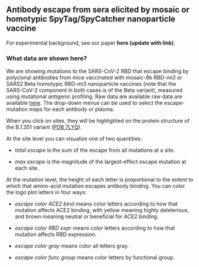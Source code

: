 ## Antibody escape from sera elicited by mosaic or homotypic SpyTag/SpyCatcher nanoparticle vaccine

For experimental background, see our paper **here (update with link)**.

### What data are shown here?
We are showing mutations to the SARS-CoV-2 RBD that escape binding by polyclonal antibodies from mice vaccinated with mosaic-8b RBD-mi3 or SARS2 Beta homotypic RBD-mi3 nanoparticle vaccines (note that the SARS-CoV-2 component in both cases is of the Beta variant), measured using mutational antigenic profiling. Raw data are available raw data are available [here](https://github.com/jbloomlab/SARS-CoV-2-RBD_Beta_mosaic_np_vaccine/blob/main/results/supp_data/all_raw_data.csv).
The drop-down menus can be used to select the escape-mutation maps for each antibody or plasma.

When you click on sites, they will be highlighted on the protein structure of the B.1.351 variant ([PDB 7LYQ](https://www.rcsb.org/structure/7LYQ)).

At the site level you can visualize one of two quantities:

 - *total escape* is the sum of the escape from all mutations at a site.

 - *max escape* is the magnitude of the largest-effect escape mutation at each site.

At the mutation level, the height of each letter is proportional to the extent to which that amino-acid mutation escapes antibody binding.
You can color the logo plot letters in four ways:

 - *escape color ACE2 bind* means color letters according to how that mutation affects ACE2 binding, with yellow meaning highly deleterious, and brown meaning neutral or beneficial for ACE2 binding.

 - *escape color RBD expr* means color letters according to how that mutation affects RBD expression.

 - *escape color gray* means color all letters gray.

 - *escape color func group* means color letters by functional group.
